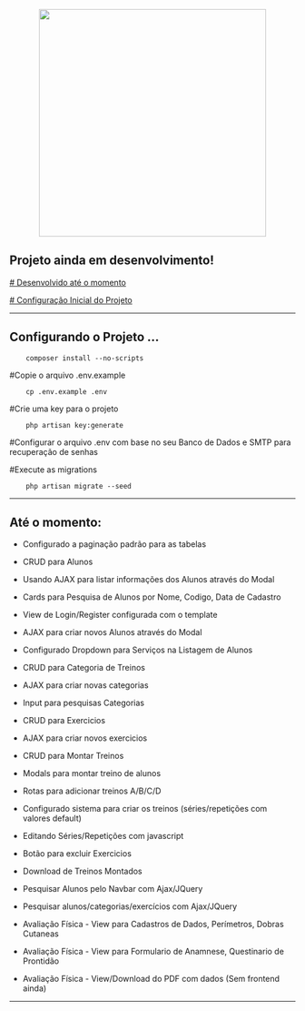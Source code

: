 <p align="center"><a href="https://laravel.com" target="_blank"><img src="https://raw.githubusercontent.com/laravel/art/master/logo-lockup/5%20SVG/2%20CMYK/1%20Full%20Color/laravel-logolockup-cmyk-red.svg" width="400"></a></p>

## Projeto ainda em desenvolvimento!

<p><a href="#desenvolvido"># Desenvolvido até o momento</a></p>
<p><a href="#config"># Configuração Inicial do Projeto</a></p>

<hr>
<p id="config">

## Configurando o Projeto ...
 
        composer install --no-scripts
     
#Copie o arquivo .env.example

        cp .env.example .env

#Crie uma key para o projeto

        php artisan key:generate

#Configurar o arquivo .env com base no seu Banco de Dados e SMTP para recuperação de senhas 

#Execute as migrations

        php artisan migrate --seed

</p> 
<hr>
<p id="desenvolvido">

## Até o momento:

* Configurado a paginação padrão para as tabelas

* CRUD para Alunos
* Usando AJAX para listar informações dos Alunos através do Modal
* Cards para Pesquisa de Alunos por Nome, Codigo, Data de Cadastro
* View de Login/Register configurada com o template
* AJAX para criar novos Alunos através do Modal 
* Configurado Dropdown para Serviços na Listagem de Alunos

* CRUD para Categoria de Treinos
* AJAX para criar novas categorias
* Input para pesquisas Categorias

* CRUD para Exercicios
* AJAX para criar novos exercicios

* CRUD para Montar Treinos
* Modals para montar treino de alunos
* Rotas para adicionar treinos A/B/C/D
* Configurado sistema para criar os treinos (séries/repetições com valores default)
* Editando Séries/Repetições com javascript
* Botão para excluir Exercicios

* Download de Treinos Montados
* Pesquisar Alunos pelo Navbar com Ajax/JQuery
* Pesquisar alunos/categorias/exercícios com Ajax/JQuery 

* Avaliação Física - View para Cadastros de Dados, Perímetros, Dobras Cutaneas 
* Avaliação Física - View para Formulario de Anamnese, Questinario de Prontidão
* Avaliação Física - View/Download do PDF com dados (Sem frontend ainda)







</p>
     
<hr>


